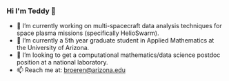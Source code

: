 ### Hi I'm Teddy 👋

- 🔭 I’m currently working on multi-spacecraft data analysis techniques for space plasma missions (specifically HelioSwarm).
- 🌱 I’m currently a 5th year graduate student in Applied Mathematics at the University of Arizona.
- 👯 I’m looking to get a computational mathematics/data science postdoc position at a national laboratory.
- 📫 Reach me at: broeren@arizona.edu
